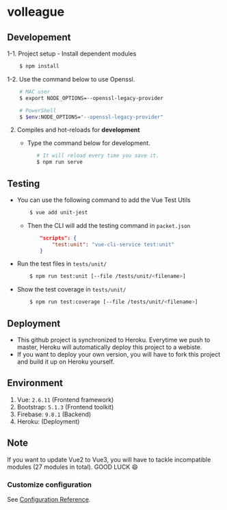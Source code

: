 # volleague

## Developement

1-1. Project setup
    - Install dependent modules

```bash
    $ npm install
```

1-2. Use the command below to use Openssl.

```bash
    # MAC user
    $ export NODE_OPTIONS=--openssl-legacy-provider

    # PowerShell
    $ $env:NODE_OPTIONS="--openssl-legacy-provider"
```

2. Compiles and hot-reloads for **development**
    - Type the command below for development.

         ```bash
            # It will reload every time you save it.
            $ npm run serve 
        ```

## Testing
- You can use the following command to add the Vue Test Utils
    ```bash
        $ vue add unit-jest
    ```
    - Then the CLI will add the testing command in `packet.json`
        ```json
            "scripts": {
	            "test:unit": "vue-cli-service test:unit"
            }
        ```
- Run the test files in `tests/unit/`
    ```bash
        $ npm run test:unit [--file /tests/unit/<filename>]
    ```
- Show the test coverage in `tests/unit/`
    ```bash
        $ npm run test:coverage [--file /tests/unit/<filename>]
    ```

## Deployment

- This github project is synchronized to Heroku. Everytime we push to master, Heroku will automatically deploy this project to a webiste.
- If you want to deploy your own version, you will have to fork this project and build it up on Heroku yourself.

## Environment

1. Vue: ``2.6.11`` (Frontend framework)
2. Bootstrap: ``5.1.3`` (Frontend toolkit)
3. Firebase: ``9.8.1`` (Backend)
4. Heroku: (Deployment)

## Note

If you want to update Vue2 to Vue3, you will have to tackle incompatible modules (27 modules in total). GOOD LUCK 😄

### Customize configuration

See [Configuration Reference](https://cli.vuejs.org/config/).
